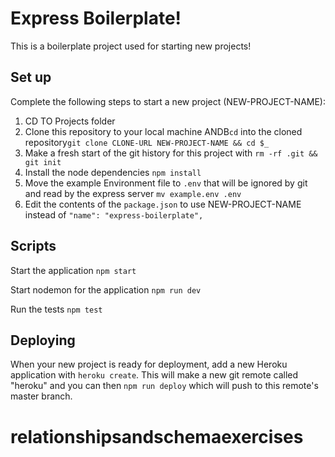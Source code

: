 # Express Boilerplate!

This is a boilerplate project used for starting new projects!

## Set up

Complete the following steps to start a new project (NEW-PROJECT-NAME):

1. CD TO Projects folder
2. Clone this repository to your local machine ANDB`cd` into the cloned repository`git clone CLONE-URL NEW-PROJECT-NAME && cd $_`
3. Make a fresh start of the git history for this project with `rm -rf .git && git init`
4. Install the node dependencies `npm install`
5. Move the example Environment file to `.env` that will be ignored by git and read by the express server `mv example.env .env`
6. Edit the contents of the `package.json` to use NEW-PROJECT-NAME instead of `"name": "express-boilerplate",`

## Scripts

Start the application `npm start`

Start nodemon for the application `npm run dev`

Run the tests `npm test`

## Deploying

When your new project is ready for deployment, add a new Heroku application with `heroku create`. This will make a new git remote called "heroku" and you can then `npm run deploy` which will push to this remote's master branch.
# relationshipsandschemaexercises
